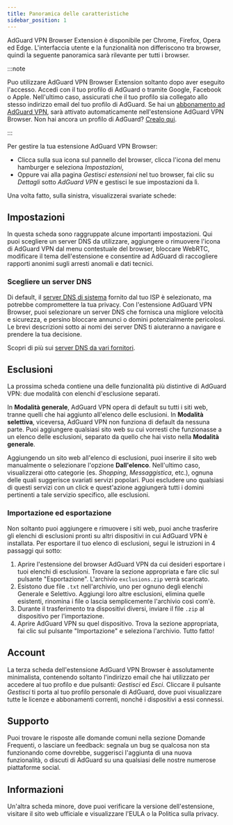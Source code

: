 ```yaml
---
title: Panoramica delle caratteristiche
sidebar_position: 1
---
```


AdGuard VPN Browser Extension è disponibile per Chrome, Firefox, Opera ed Edge. L'interfaccia utente e la funzionalità non differiscono tra browser, quindi la seguente panoramica sarà rilevante per tutti i browser.

:::note

Puo utilizzare AdGuard VPN Browser Extension soltanto dopo aver eseguito l'accesso. Accedi con il tuo profilo di AdGuard o tramite Google, Facebook o Apple. Nell'ultimo caso, assicurati che il tuo profilo sia collegato allo stesso indirizzo email del tuo profilo di AdGuard. Se hai un [abbonamento ad AdGuard VPN](/general/subscription), sarà attivato automaticamente nell'estensione AdGuard VPN Browser. Non hai ancora un profilo di AdGuard? [Crealo qui](https://auth.adguard.com/registration.html).

:::

Per gestire la tua estensione AdGuard VPN Browser:

- Clicca sulla sua icona sul pannello del browser, clicca l'icona del menu hamburger e seleziona *Impostazioni*,
- Oppure vai alla pagina *Gestisci estensioni* nel tuo browser, fai clic su *Dettagli* sotto *AdGuard VPN* e gestisci le sue impostazioni da lì.

Una volta fatto, sulla sinistra, visualizzerai svariate schede:

## Impostazioni

In questa scheda sono raggruppate alcune importanti impostazioni. Qui puoi scegliere un server DNS da utilizzare, aggiungere o rimuovere l'icona di AdGuard VPN dal menu contestuale del browser, bloccare WebRTC, modificare il tema dell'estensione e consentire ad AdGuard di raccogliere rapporti anonimi sugli arresti anomali e dati tecnici.

### Scegliere un server DNS

Di default, il [server DNS di sistema](https://adguard-dns.io/kb/general/dns-filtering/#what-is-dns) fornito dal tuo ISP è selezionato, ma potrebbe compromettere la tua privacy. Con l'estensione AdGuard VPN Browser, puoi selezionare un server DNS che fornisca una migliore velocità e sicurezza, e persino bloccare annunci o domini potenzialmente pericolosi. Le brevi descrizioni sotto ai nomi dei server DNS ti aiuteranno a navigare e prendere la tua decisione.

Scopri di più sui [server DNS da vari fornitori](https://adguard-dns.io/kb/general/dns-providers/).

## Esclusioni

La prossima scheda contiene una delle funzionalità più distintive di AdGuard VPN: due modalità con elenchi d'esclusione separati.

In **Modalità generale**, AdGuard VPN opera di default su tutti i siti web, tranne quelli che hai aggiunto all'elenco delle esclusioni. In **Modalità selettiva**, viceversa, AdGuard VPN non funziona di default da nessuna parte. Puoi aggiungere qualsiasi sito web su cui vorresti che funzionasse a un elenco delle esclusioni, separato da quello che hai visto nella **Modalità generale**.

Aggiungendo un sito web all'elenco di esclusioni, puoi inserire il sito web manualmente o selezionare l'opzione **Dall'elenco**. Nell'ultimo caso, visualizzerai otto categorie (es. *Shopping*, *Messaggistica*, etc.), ognuna delle quali suggerisce svariati servizi popolari. Puoi escludere uno qualsiasi di questi servizi con un click e quest'azione aggiungerà tutti i domini pertinenti a tale servizio specifico, alle esclusioni.

### Importazione ed esportazione

Non soltanto puoi aggiungere e rimuovere i siti web, puoi anche trasferire gli elenchi di esclusioni pronti su altri dispositivi in cui AdGuard VPN è installata. Per esportare il tuo elenco di esclusioni, segui le istruzioni in 4 passaggi qui sotto:

1. Aprire l'estensione del browser AdGuard VPN da cui desideri esportare i tuoi elenchi di esclusioni. Trovare la sezione appropriata e fare clic sul pulsante "Esportazione". L'archivio `exclusions.zip` verrà scaricato.
1. Esistono due file `.txt` nell'archivio, uno per ognuno degli elenchi Generale e Selettivo. Aggiungi loro altre esclusioni, elimina quelle esistenti, rinomina i file o lascia semplicemente l'archivio così com'è.
1. Durante il trasferimento tra dispositivi diversi, inviare il file `.zip` al dispositivo per l'importazione.
1. Aprire AdGuard VPN su quel dispositivo. Trova la sezione appropriata, fai clic sul pulsante "Importazione" e seleziona l'archivio. Tutto fatto!

## Account

La terza scheda dell'estensione AdGuard VPN Browser è assolutamente minimalista, contenendo soltanto l'indirizzo email che hai utilizzato per accedere al tuo profilo e due pulsanti: *Gestisci* ed *Esci*. Cliccare il pulsante *Gestisci* ti porta al tuo profilo personale di AdGuard, dove puoi visualizzare tutte le licenze e abbonamenti correnti, nonché i dispositivi a essi connessi.

## Supporto

Puoi trovare le risposte alle domande comuni nella sezione Domande Frequenti, o lasciare un feedback: segnala un bug se qualcosa non sta funzionando come dovrebbe, suggerisci l'aggiunta di una nuova funzionalità, o discuti di AdGuard su una qualsiasi delle nostre numerose piattaforme social.

## Informazioni

Un'altra scheda minore, dove puoi verificare la versione dell'estensione, visitare il sito web ufficiale e visualizzare l'EULA o la Politica sulla privacy.
